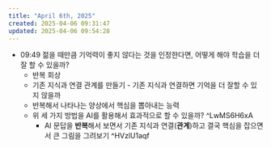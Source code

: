 ```yaml
---
title: "April 6th, 2025"
created: 2025-04-06 09:31:47
updated: 2025-04-06 09:54:28
---
```

  * 09:49 젊을 때만큼 기억력이 좋지 않다는 것을 인정한다면, 어떻게 해야 학습을 더 잘 할 수 있을까?
    * 반복 회상
    * 기존 지식과 연결 관계를 만들기 - 기존 지식과 연결하면 기억을 더 잘할 수 있지 않을까
    * 반복해서 나타나는 양상에서 핵심을 뽑아내는 능력
    * 위 세 가지 방법을 AI를 활용해서 효과적으로 할 수 있을까? ^LwMS6H6xA
      * AI 문답을 **반복**해서 보면서 기존 지식과 연결(**관계**)하고 결국 핵심을 잡으면서 큰 그림을 그려보기   ^HVzlU1aqf